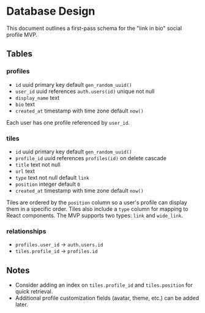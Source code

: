 # Database Design

This document outlines a first-pass schema for the "link in bio" social profile MVP.

## Tables

### profiles
- `id` uuid primary key default `gen_random_uuid()`
- `user_id` uuid references `auth.users(id)` unique not null
- `display_name` text
- `bio` text
- `created_at` timestamp with time zone default `now()`

Each user has one profile referenced by `user_id`.

### tiles
- `id` uuid primary key default `gen_random_uuid()`
- `profile_id` uuid references `profiles(id)` on delete cascade
- `title` text not null
- `url` text
- `type` text not null default `link`
- `position` integer default `0`
- `created_at` timestamp with time zone default `now()`

Tiles are ordered by the `position` column so a user's profile can display them in a specific order. Tiles also include a `type` column for mapping to React components. The MVP supports two types: `link` and `wide_link`.

### relationships
- `profiles.user_id` → `auth.users.id`
- `tiles.profile_id` → `profiles.id`

## Notes
- Consider adding an index on `tiles.profile_id` and `tiles.position` for quick retrieval.
- Additional profile customization fields (avatar, theme, etc.) can be added later.
